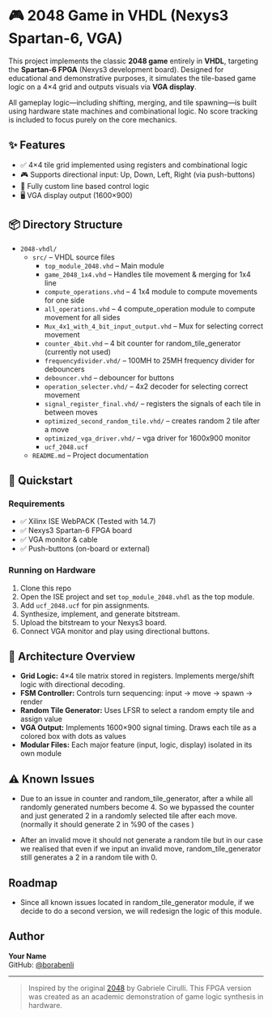 # 🎮 2048 Game in VHDL (Nexys3 Spartan-6, VGA)

This project implements the classic **2048 game** entirely in **VHDL**, targeting the **Spartan-6 FPGA** (Nexys3 development board). Designed for educational and demonstrative purposes, it simulates the tile-based game logic on a 4×4 grid and outputs visuals via **VGA display**.

All gameplay logic—including shifting, merging, and tile spawning—is built using hardware state machines and combinational logic. No score tracking is included to focus purely on the core mechanics.

## ✨ Features

- ✅ 4×4 tile grid implemented using registers and combinational logic
- 🎮 Supports directional input: Up, Down, Left, Right (via push-buttons)
- 🧠 Fully custom line based control logic
- 🖥️ VGA display output (1600×900)


## 📦 Directory Structure

- `2048-vhdl/`
  - `src/` – VHDL source files
    - `top_module_2048.vhd` – Main module
    - `game_2048_1x4.vhd` – Handles tile movement & merging for 1x4 line
    - `compute_operations.vhd` – 4 1x4 module to compute movements for one side
    - `all_operations.vhd` – 4 compute_operation module to compute movement for all sides 
    - `Mux_4x1_with_4_bit_input_output.vhd` – Mux for selecting correct movement 
    - `counter_4bit.vhd` – 4 bit counter for random_tile_generator (currently not used)
    - `frequencydivider.vhd/` – 100MH to 25MH frequency divider for debouncers
    - `debouncer.vhd` – debouncer for buttons
    - `operation_selecter.vhd/` – 4x2 decoder for selecting correct movement
    - `signal_register_final.vhd/` – registers the signals of each tile in between moves
    - `optimized_second_random_tile.vhd/` – creates random 2 tile after a move
    - `optimized_vga_driver.vhd/` – vga driver for 1600x900 monitor
    - `ucf_2048.ucf`
  - `README.md` – Project documentation


## 🚀 Quickstart

### Requirements

- ✅ Xilinx ISE WebPACK (Tested with 14.7)
- ✅ Nexys3 Spartan-6 FPGA board
- ✅ VGA monitor & cable
- ✅ Push-buttons (on-board or external)

### Running on Hardware

1. Clone this repo
2. Open the ISE project and set `top_module_2048.vhdl` as the top module.
3. Add `ucf_2048.ucf` for pin assignments.
4. Synthesize, implement, and generate bitstream.
5. Upload the bitstream to your Nexys3 board.
6. Connect VGA monitor and play using directional buttons.




## 🧱 Architecture Overview

- **Grid Logic:** 4×4 tile matrix stored in registers. Implements merge/shift logic with directional decoding.
- **FSM Controller:** Controls turn sequencing: input → move → spawn → render
- **Random Tile Generator:** Uses LFSR to select a random empty tile and assign value 
- **VGA Output:** Implements 1600×900 signal timing. Draws each tile as a colored box with dots as values
- **Modular Files:** Each major feature (input, logic, display) isolated in its own module

## ⚠️ Known Issues

- Due to an issue in counter and random_tile_generator, after a while all randomly generated numbers become 4. So we bypassed the counter and just generated 2 in a randomly selected tile after each move.(normally it should generate 2 in %90 of the cases )

- After an invalid move it should not generate a random tile but in our case we realised that even if we input an invalid move, random_tile_generator still generates a 2 in a random tile with 0.


## Roadmap

- Since all known issues located in random_tile_generator module, if we decide to do a second version, we will redesign the logic of this module.



## Author

**Your Name**\
GitHub: [@borabenli](https://github.com/borabenli)

---

> Inspired by the original [2048](https://play2048.co/) by Gabriele Cirulli. This FPGA version was created as an academic demonstration of game logic synthesis in hardware.

